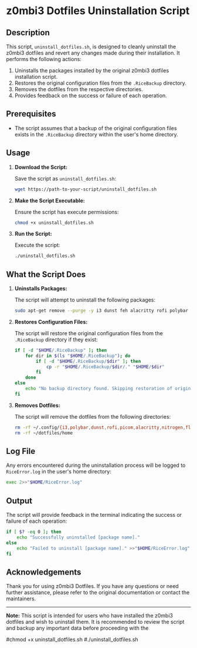 
# z0mbi3 Dotfiles Uninstallation Script

## Description

This script, `uninstall_dotfiles.sh`, is designed to cleanly uninstall the z0mbi3 dotfiles and revert any changes made during their installation. It performs the following actions:

1. Uninstalls the packages installed by the original z0mbi3 dotfiles installation script.
2. Restores the original configuration files from the `.RiceBackup` directory.
3. Removes the dotfiles from the respective directories.
4. Provides feedback on the success or failure of each operation.

## Prerequisites

- The script assumes that a backup of the original configuration files exists in the `.RiceBackup` directory within the user's home directory.

## Usage

1. **Download the Script:**

   Save the script as `uninstall_dotfiles.sh`:

   ```bash
   wget https://path-to-your-script/uninstall_dotfiles.sh
   ```

2. **Make the Script Executable:**

   Ensure the script has execute permissions:

   ```bash
   chmod +x uninstall_dotfiles.sh
   ```

3. **Run the Script:**

   Execute the script:

   ```bash
   ./uninstall_dotfiles.sh
   ```

## What the Script Does

1. **Uninstalls Packages:**

   The script will attempt to uninstall the following packages:

   ```bash
   sudo apt-get remove --purge -y i3 dunst feh alacritty rofi polybar picom nitrogen flameshot lxappearance neofetch cava neovim font-manager
   ```

2. **Restores Configuration Files:**

   The script will restore the original configuration files from the `.RiceBackup` directory if they exist:

   ```bash
   if [ -d "$HOME/.RiceBackup" ]; then
       for dir in $(ls "$HOME/.RiceBackup"); do
           if [ -d "$HOME/.RiceBackup/$dir" ]; then
               cp -r "$HOME/.RiceBackup/$dir/." "$HOME/$dir"
           fi
       done
   else
       echo "No backup directory found. Skipping restoration of original files."
   fi
   ```

3. **Removes Dotfiles:**

   The script will remove the dotfiles from the following directories:

   ```bash
   rm -rf ~/.config/{i3,polybar,dunst,rofi,picom,alacritty,nitrogen,flameshot,neofetch,cava,nvim,gtk-3.0}
   rm -rf ~/dotfiles/home
   ```

## Log File

Any errors encountered during the uninstallation process will be logged to `RiceError.log` in the user's home directory:

```bash
exec 2>>"$HOME/RiceError.log"
```

## Output

The script will provide feedback in the terminal indicating the success or failure of each operation:

```bash
if [ $? -eq 0 ]; then
    echo "Successfully uninstalled [package name]."
else
    echo "Failed to uninstall [package name]." >>"$HOME/RiceError.log"
fi
```

## Acknowledgements

Thank you for using z0mbi3 Dotfiles. If you have any questions or need further assistance, please refer to the original documentation or contact the maintainers.

---

**Note:** This script is intended for users who have installed the z0mbi3 dotfiles and wish to uninstall them. It is recommended to review the script and backup any important data before proceeding with the



#chmod +x uninstall_dotfiles.sh
#./uninstall_dotfiles.sh